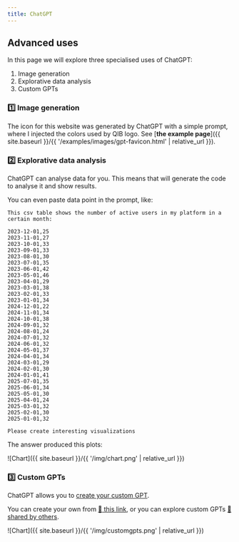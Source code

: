 ```yaml
---
title: ChatGPT
---
```


## Advanced uses

In this page we will explore three specialised uses of ChatGPT:

1. Image generation
2. Explorative data analysis
3. Custom GPTs


### :one: Image generation

The icon for this website was generated by ChatGPT with a simple prompt, where I injected the colors used by QIB logo.
See [**the example page**]({{ site.baseurl }}/{{ '/examples/images/gpt-favicon.html' | relative_url }}).

 
### :two: Explorative data analysis

ChatGPT can analyse data for you. This means that will generate the code to analyse it and show results.

You can even paste data point in the prompt, like:

```text
This csv table shows the number of active users in my platform in a certain month:

2023-12-01,25
2023-11-01,27
2023-10-01,33
2023-09-01,33
2023-08-01,30
2023-07-01,35
2023-06-01,42
2023-05-01,46
2023-04-01,29
2023-03-01,38
2023-02-01,33
2023-01-01,34
2024-12-01,22
2024-11-01,34
2024-10-01,38
2024-09-01,32
2024-08-01,24
2024-07-01,32
2024-06-01,32
2024-05-01,37
2024-04-01,34
2024-03-01,29
2024-02-01,30
2024-01-01,41
2025-07-01,35
2025-06-01,34
2025-05-01,30
2025-04-01,24
2025-03-01,32
2025-02-01,30
2025-01-01,32

Please create interesting visualizations
```

The answer produced this plots:

![Chart]({{ site.baseurl }}/{{ '/img/chart.png' | relative_url }})

### :three: Custom GPTs

ChatGPT allows you to [create your custom GPT](https://openai.com/index/introducing-gpts/).

You can create your own from [:link: this link](https://chatgpt.com/gpts/editor), or you can explore
custom GPTs [:link: shared by others](https://chatgpt.com/gpts).

![Chart]({{ site.baseurl }}/{{ '/img/customgpts.png' | relative_url }})